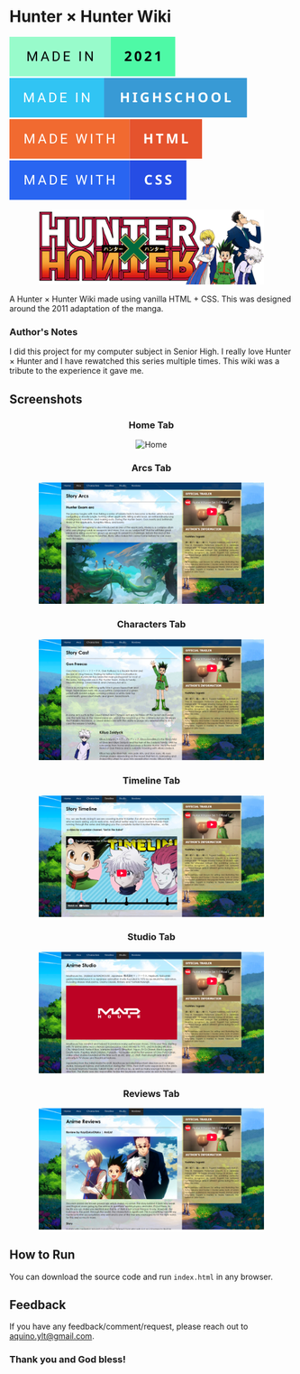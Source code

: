 # Hunter × Hunter Wiki

[![Start Date](readme/start-date.svg)](https://forthebadge.com) [![Made in Highschool](readme/made-in-highschool.svg)](https://forthebadge.com) [![Made with HTML](readme/made-with-html.svg)](https://forthebadge.com) [![Made with CSS](readme/made-with-css.svg)](https://forthebadge.com)

<p align="center">
  <img src="./readme/hxh.png" alt="Logo" width="400"/>
</p>

A Hunter × Hunter Wiki made using vanilla HTML + CSS. This was designed around the 2011 adaptation of the manga.

### Author's Notes

I did this project for my computer subject in Senior High. I really love Hunter × Hunter and I have rewatched this series multiple times. This wiki was a tribute to the experience it gave me.

## Screenshots

<div align="center">
    <h3>Home Tab</h3>
    <img src="readme/ss-home.png" alt="Home" width="400">
    <h3>Arcs Tab</h3>
    <img src="readme/ss-arcs.png" alt="Arcs" width="400">
    <h3>Characters Tab</h3>
    <img src="readme/ss-characters.png" alt="Characters" width="400">
    <h3>Timeline Tab</h3>
    <img src="readme/ss-timeline.png" alt="Timeline" width="400">
    <h3>Studio Tab</h3>
    <img src="readme/ss-studio.png" alt="Studio" width="400">
    <h3>Reviews Tab</h3>
    <img src="readme/ss-reviews.png" alt="Reviews" width="400">
</div>

## How to Run

You can download the source code and run `index.html` in any browser.

## Feedback

If you have any feedback/comment/request, please reach out to [aquino.ylt@gmail.com](mailto:aquino.ylt@gmail.com).

### Thank you and God bless!
